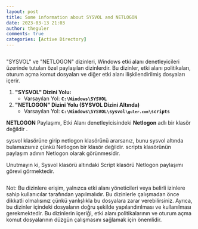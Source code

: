 ```yaml
---
layout: post
title: Some information about SYSVOL and NETLOGON
date: 2023-03-13 21:03
author: theguler
comments: true
categories: [Active Directory]
---
```

<!-- wp:image {"id":8466,"sizeSlug":"large","linkDestination":"none"} -->
<figure class="wp-block-image size-large"><img src="https://theguler.wordpress.com/wp-content/uploads/2023/09/sysvol-netlogon-1.png?w=1024" alt="" class="wp-image-8466" /></figure>
<!-- /wp:image -->

<!-- wp:paragraph -->
<p>"SYSVOL" ve "NETLOGON" dizinleri, Windows etki alanı denetleyicileri üzerinde tutulan özel paylaşılan dizinlerdir. Bu dizinler, etki alanı politikaları, oturum açma komut dosyaları ve diğer etki alanı ilişkilendirilmiş dosyaları içerir.</p>
<!-- /wp:paragraph -->

<!-- wp:list {"ordered":true} -->
<ol><!-- wp:list-item -->
<li><strong>"SYSVOL" Dizini Yolu:</strong><ul><li>Varsayılan Yol: <code><strong>C:\Windows\SYSVOL</strong></code></li></ul></li>
<!-- /wp:list-item -->

<!-- wp:list-item -->
<li><strong>"NETLOGON" Dizini Yolu (SYSVOL Dizini Altında)</strong><ul><li>Varsayılan Yol: <code><strong>C:\Windows\SYSVOL\sysvol\<code>guler.com</code>\scripts</strong></code></li></ul></li>
<!-- /wp:list-item --></ol>
<!-- /wp:list -->

<!-- wp:paragraph -->
<p><strong>NETLOGON</strong>&nbsp;Paylaşımı, Etki Alanı denetleyicisindeki&nbsp;<strong>Netlogon</strong>&nbsp;adlı bir klasör değildir .</p>
<!-- /wp:paragraph -->

<!-- wp:paragraph -->
<p>sysvol klasörüne girip netlogon klasörünü ararsanız, bunu sysvol altında bulamazsınız çünkü Netlogon bir klasör değildir. scripts klasörünün paylaşım adının Netlogon olarak görünmesidir.</p>
<!-- /wp:paragraph -->

<!-- wp:paragraph -->
<p>Unutmayın ki, Sysvol klasörü altındaki Script klasörü Netlogon paylaşımı görevi görmektedir.</p>
<!-- /wp:paragraph -->

<!-- wp:image {"id":9048,"sizeSlug":"large","linkDestination":"none"} -->
<figure class="wp-block-image size-large"><img src="https://theguler.wordpress.com/wp-content/uploads/2023/10/netlogon.png?w=984" alt="" class="wp-image-9048" /></figure>
<!-- /wp:image -->

<!-- wp:paragraph -->
<p>Not: Bu dizinlere erişim, yalnızca etki alanı yöneticileri veya belirli izinlere sahip kullanıcılar tarafından yapılmalıdır. Bu dizinlerle çalışmadan önce dikkatli olmalısınız çünkü yanlışlıkla bu dosyalara zarar verebilirsiniz. Ayrıca, bu dizinler içindeki dosyaların doğru şekilde yapılandırılması ve kullanılması gerekmektedir. Bu dizinlerin içeriği, etki alanı politikalarının ve oturum açma komut dosyalarının düzgün çalışmasını sağlamak için önemlidir.</p>
<!-- /wp:paragraph -->
